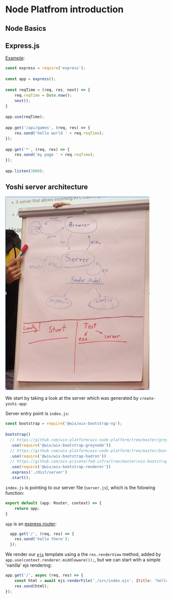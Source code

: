 
# Node Platfrom introduction

## Node Basics

## Express.js

[Example](https://gist.github.com/yanivefraim/4930348959f9eeb240c337c9a4e90563):

```js
const express = require('express');

const app = express();

const reqTime = (req, res, next) => {
    req.reqTime = Date.now();
    next();
}

app.use(reqTime);

app.get('/api/games', (req, res) => {
    res.send('hello world ' + req.reqTime);
});

app.get('*', (req, res) => {
    res.send('my page ' + req.reqTime);
});

app.listen(3000);
```

## Yoshi server architecture

<img src="./architecture.png" alt="alt text" width="450px">

We start by taking a look at the server which was generated by `create-yoshi-app`:

Server entry point is `index.js`:

```js
const bootstrap = require('@wix/wix-bootstrap-ng');

bootstrap()
  // https://github.com/wix-platform/wix-node-platform/tree/master/greynode/wix-bootstrap-greynode
  .use(require('@wix/wix-bootstrap-greynode'))
  // https://github.com/wix-platform/wix-node-platform/tree/master/bootstrap-plugins/hadron/wix-bootstrap-hadron
  .use(require('@wix/wix-bootstrap-hadron'))
  // https://github.com/wix-private/fed-infra/tree/master/wix-bootstrap-renderer
  .use(require('@wix/wix-bootstrap-renderer'))
  .express('./dist/server')
  .start();

```

`index.js` is pointing to our server file (`server.js`), which is the folowing function:

```ts
export default (app: Router, context) => {
    return app;
}
```

`app` is an [express router](https://expressjs.com/en/4x/api.html#router):

```js
  app.get('/', (req, res) => {
    res.send('hello there');
  });

```

We render our [`ejs`](https://github.com/mde/ejs) template using a the `res.renderView` method, added by `app.use(context.renderer.middleware());`, but we can start with a simple 'vanilla' ejs rendering:

```js
app.get('/', async (req, res) => {
    const html = await ejs.renderFile('./src/index.ejs', {title: 'hello'}); //{title: 'hello'} is the model for our ejs template
    res.send(html);
});
```





